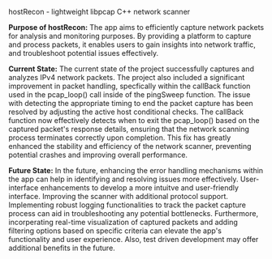 hostRecon - lightweight libpcap C++ network scanner

**Purpose of hostRecon:**
The app aims to efficiently capture network packets for analysis and monitoring purposes.
By providing a platform to capture and process packets, it enables users to gain insights into network traffic,
and troubleshoot potential issues effectively.

**Current State:**
The current state of the project successfully captures and analyzes IPv4 network packets.
The project also included a significant improvement in packet handling, specfically within the callBack function used in the pcap_loop() call inside of the pingSweep function. The issue with detecting the appropriate timing to end the packet capture has been resolved by adjusting the active host conditional checks. The callBack function now effectively detects when to exit the pcap_loop() based on the captured packet's response details, ensuring that the network scanning process terminates correctly upon completion.
This fix has greatly enhanced the stability and efficiency of the network scanner, preventing potential crashes and improving overall performance.

**Future State:**
In the future, enhancing the error handling mechanisms within the app can help in identifying and resolving issues more effectively.
User-interface enhancements to develop a more intuitve and user-friendly interface.
Improving the scanner with additional protocol support.
Implementing robust logging functionalities to track the packet capture process can aid in troubleshooting any potential bottlenecks.
Furthermore, incorperating real-time visualization of captured packets and adding filtering options based on specific criteria can
elevate the app's functionality and user experience. Also, test driven development may offer additional benefits in the future.
